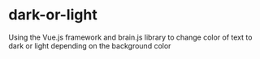 # dark-or-light
Using the Vue.js framework and brain.js library to change color of text to dark or light depending on the background color
